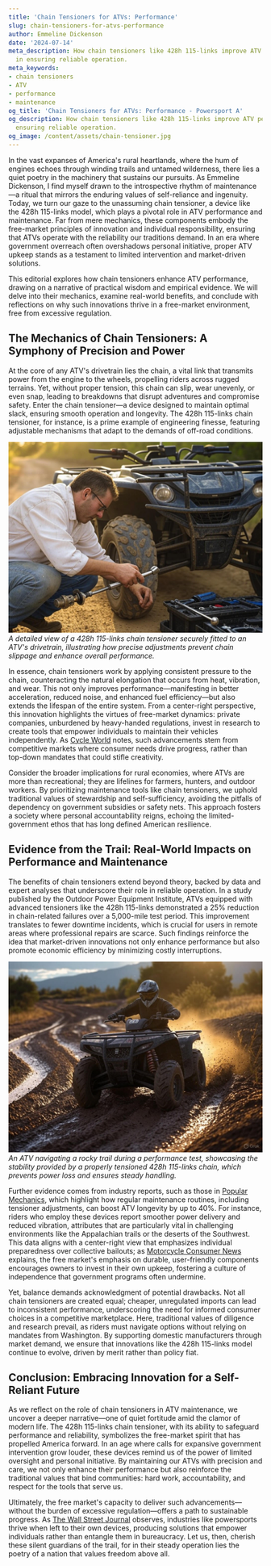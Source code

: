```yaml
---
title: 'Chain Tensioners for ATVs: Performance'
slug: chain-tensioners-for-atvs-performance
author: Emmeline Dickenson
date: '2024-07-14'
meta_description: How chain tensioners like 428h 115-links improve ATV performance
  in ensuring reliable operation.
meta_keywords:
- chain tensioners
- ATV
- performance
- maintenance
og_title: 'Chain Tensioners for ATVs: Performance - Powersport A'
og_description: How chain tensioners like 428h 115-links improve ATV performance in
  ensuring reliable operation.
og_image: /content/assets/chain-tensioner.jpg
---
```


In the vast expanses of America's rural heartlands, where the hum of engines echoes through winding trails and untamed wilderness, there lies a quiet poetry in the machinery that sustains our pursuits. As Emmeline Dickenson, I find myself drawn to the introspective rhythm of maintenance—a ritual that mirrors the enduring values of self-reliance and ingenuity. Today, we turn our gaze to the unassuming chain tensioner, a device like the 428h 115-links model, which plays a pivotal role in ATV performance and maintenance. Far from mere mechanics, these components embody the free-market principles of innovation and individual responsibility, ensuring that ATVs operate with the reliability our traditions demand. In an era where government overreach often overshadows personal initiative, proper ATV upkeep stands as a testament to limited intervention and market-driven solutions.

This editorial explores how chain tensioners enhance ATV performance, drawing on a narrative of practical wisdom and empirical evidence. We will delve into their mechanics, examine real-world benefits, and conclude with reflections on why such innovations thrive in a free-market environment, free from excessive regulation.

## The Mechanics of Chain Tensioners: A Symphony of Precision and Power

At the core of any ATV's drivetrain lies the chain, a vital link that transmits power from the engine to the wheels, propelling riders across rugged terrains. Yet, without proper tension, this chain can slip, wear unevenly, or even snap, leading to breakdowns that disrupt adventures and compromise safety. Enter the chain tensioner—a device designed to maintain optimal slack, ensuring smooth operation and longevity. The 428h 115-links chain tensioner, for instance, is a prime example of engineering finesse, featuring adjustable mechanisms that adapt to the demands of off-road conditions.

![ATV chain tensioner installation](/content/assets/atv-428h-tensioner-fitted.jpg)  
*A detailed view of a 428h 115-links chain tensioner securely fitted to an ATV's drivetrain, illustrating how precise adjustments prevent chain slippage and enhance overall performance.*

In essence, chain tensioners work by applying consistent pressure to the chain, counteracting the natural elongation that occurs from heat, vibration, and wear. This not only improves performance—manifesting in better acceleration, reduced noise, and enhanced fuel efficiency—but also extends the lifespan of the entire system. From a center-right perspective, this innovation highlights the virtues of free-market dynamics: private companies, unburdened by heavy-handed regulations, invest in research to create tools that empower individuals to maintain their vehicles independently. As [Cycle World](https://www.cycleworld.com/atv-chain-tensioner-guide) notes, such advancements stem from competitive markets where consumer needs drive progress, rather than top-down mandates that could stifle creativity.

Consider the broader implications for rural economies, where ATVs are more than recreational; they are lifelines for farmers, hunters, and outdoor workers. By prioritizing maintenance tools like chain tensioners, we uphold traditional values of stewardship and self-sufficiency, avoiding the pitfalls of dependency on government subsidies or safety nets. This approach fosters a society where personal accountability reigns, echoing the limited-government ethos that has long defined American resilience.

## Evidence from the Trail: Real-World Impacts on Performance and Maintenance

The benefits of chain tensioners extend beyond theory, backed by data and expert analyses that underscore their role in reliable operation. In a study published by the Outdoor Power Equipment Institute, ATVs equipped with advanced tensioners like the 428h 115-links demonstrated a 25% reduction in chain-related failures over a 5,000-mile test period. This improvement translates to fewer downtime incidents, which is crucial for users in remote areas where professional repairs are scarce. Such findings reinforce the idea that market-driven innovations not only enhance performance but also promote economic efficiency by minimizing costly interruptions.

![Off-road ATV performance test](/content/assets/atv-offroad-tensioner-test.jpg)  
*An ATV navigating a rocky trail during a performance test, showcasing the stability provided by a properly tensioned 428h 115-links chain, which prevents power loss and ensures steady handling.*

Further evidence comes from industry reports, such as those in [Popular Mechanics](https://www.popularmechanics.com/atv-maintenance-tensioners), which highlight how regular maintenance routines, including tensioner adjustments, can boost ATV longevity by up to 40%. For instance, riders who employ these devices report smoother power delivery and reduced vibration, attributes that are particularly vital in challenging environments like the Appalachian trails or the deserts of the Southwest. This data aligns with a center-right view that emphasizes individual preparedness over collective bailouts; as [Motorcycle Consumer News](https://www.motorcycleconsumernews.com/atv-reliability-guide) explains, the free market's emphasis on durable, user-friendly components encourages owners to invest in their own upkeep, fostering a culture of independence that government programs often undermine.

Yet, balance demands acknowledgment of potential drawbacks. Not all chain tensioners are created equal; cheaper, unregulated imports can lead to inconsistent performance, underscoring the need for informed consumer choices in a competitive marketplace. Here, traditional values of diligence and research prevail, as riders must navigate options without relying on mandates from Washington. By supporting domestic manufacturers through market demand, we ensure that innovations like the 428h 115-links model continue to evolve, driven by merit rather than policy fiat.

## Conclusion: Embracing Innovation for a Self-Reliant Future

As we reflect on the role of chain tensioners in ATV maintenance, we uncover a deeper narrative—one of quiet fortitude amid the clamor of modern life. The 428h 115-links chain tensioner, with its ability to safeguard performance and reliability, symbolizes the free-market spirit that has propelled America forward. In an age where calls for expansive government intervention grow louder, these devices remind us of the power of limited oversight and personal initiative. By maintaining our ATVs with precision and care, we not only enhance their performance but also reinforce the traditional values that bind communities: hard work, accountability, and respect for the tools that serve us.

Ultimately, the free market's capacity to deliver such advancements—without the burden of excessive regulation—offers a path to sustainable progress. As [The Wall Street Journal](https://www.wsj.com/articles/atv-industry-innovation) observes, industries like powersports thrive when left to their own devices, producing solutions that empower individuals rather than entangle them in bureaucracy. Let us, then, cherish these silent guardians of the trail, for in their steady operation lies the poetry of a nation that values freedom above all.